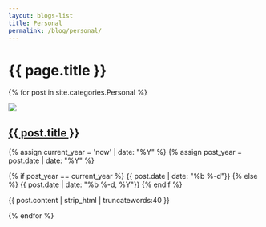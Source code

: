 ```yaml
---
layout: blogs-list
title: Personal
permalink: /blog/personal/
---
```


<h1 class="title-spacing">{{ page.title }}</h1>

<div class="row row-cols-3">

{% for post in site.categories.Personal %}
  <section class="blog col">
    <a href="{{ post.url }}"><img src="{{ post.background-image }}"></a>
    <h2 class="custom-post-title"><a href="{{ post.url }}">{{ post.title }}</a></h2>
    {% assign current_year = 'now' | date: "%Y" %}
    {% assign post_year = post.date | date: "%Y" %}
    <p class="custom-post-date">
      {% if post_year == current_year %}
        {{ post.date | date: "%b %-d"}}
      {% else %}
        {{ post.date | date: "%b %-d, %Y"}}
      {% endif %}
    </p>
    <p class="custom-post-content">{{ post.content | strip_html | truncatewords:40 }}</p>
  </section>
{% endfor %}

</div>
